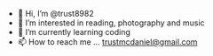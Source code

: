 - 👋 Hi, I’m @trust8982
- 👀 I’m interested in reading, photography and music
- 🌱 I’m currently learning coding
- 📫 How to reach me ... trustmcdaniel@gmail.com

<!---
trust8982/trust8982 is a ✨ special ✨ repository because its `README.md` (this file) appears on your GitHub profile.
You can click the Preview link to take a look at your changes.
--->
